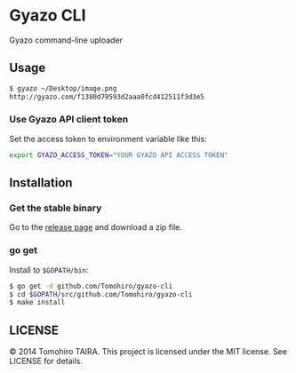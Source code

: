 Gyazo CLI
================================================================================

Gyazo command-line uploader


Usage
--------------------------------------------------------------------------------

```sh
$ gyazo ~/Desktop/image.png
http://gyazo.com/f1380d79593d2aaa0fcd412511f3d3e5
```


### Use Gyazo API client token

Set the access token to environment variable like this:

```sh
export GYAZO_ACCESS_TOKEN="YOUR GYAZO API ACCESS TOKEN"
```


Installation
--------------------------------------------------------------------------------

### Get the stable binary

Go to the [release page](https://github.com/Tomohiro/gyazo-cli/releases) and download a zip file.


### go get

Install to `$GOPATH/bin`:

```sh
$ go get -d github.com/Tomohiro/gyazo-cli
$ cd $GOPATH/src/github.com/Tomohiro/gyazo-cli
$ make install
```


LICENSE
--------------------------------------------------------------------------------

&copy; 2014 Tomohiro TAIRA.
This project is licensed under the MIT license.
See LICENSE for details.
